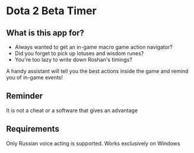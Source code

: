 # Dota 2 Beta Timer

## What is this app for?

- Always wanted to get an in-game macro game action navigator?
- Did you forget to pick up lotuses and wisdom runes?
- You're too lazy to write down Roshan's timings?

A handy assistant will tell you the best actions inside the game and remind you of in-game events!

## Reminder

It is not a cheat or a software that gives an advantage

## Requirements

Only Russian voice acting is supported. Works exclusively on Windows
